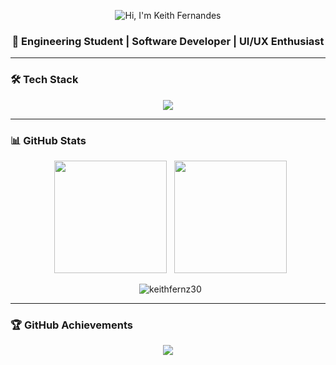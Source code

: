 <p align="center">
    <img src="https://readme-typing-svg.herokuapp.com?size=35&duration=4000&color=FF007F&center=true&vCenter=true&width=550&lines=HI+👋,+I'M+KEITH+FERNANDES&cursor=terminal&cursorColor=FF007F" alt="Hi, I'm Keith Fernandes"/>
</p>
<h3 align="center">🚀 Engineering Student | Software Developer | UI/UX Enthusiast</h3>

---

### 🛠️ Tech Stack  
<p align="center">
<img src="https://skillicons.dev/icons?i=html,css,js,ts,react,nextjs,nodejs,java,python,c,cpp,mysql,mongodb,firebase,git,figma,docker,aws,unity" />
</p>

---

### 📊 GitHub Stats  
<p align="center">
  <img src="https://github-readme-stats.vercel.app/api?username=keithfernz30&show_icons=true&theme=radical" height="180em"/>
  <img src="https://github-readme-stats.vercel.app/api/top-langs?username=keithfernz30&layout=compact&langs_count=6&theme=radical" height="180em"/>
</p>

<p align="center">
  <img src="https://github-readme-streak-stats.herokuapp.com/?user=keithfernz30&theme=radical" alt="keithfernz30" />
</p>



---

### 🏆 GitHub Achievements  
<p align="center">  
<img src="https://github-profile-trophy.vercel.app/?username=keithfernz30&theme=dracula&row=1&column=6" />  
</p>


